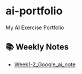# ai-portfolio
My AI Exercise Portfolio

## 📚 Weekly Notes

- [Week1-2_Google_ai_note](./notes/week1-2_Google_ai_note/README.md)
